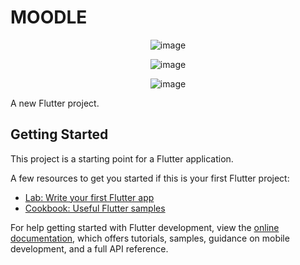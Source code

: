# MOODLE
<div align="center">

![image](https://github.com/424Nkita-Csharsfta4/Moodle_Diplomka/assets/103760832/586383fe-a124-41cb-aefe-fcce9812745b)

![image](https://github.com/424Nkita-Csharsfta4/Moodle_Diplomka/assets/103760832/82b38a1b-b0f2-45d2-a822-763a72a298bc)

![image](https://github.com/424Nkita-Csharsfta4/Moodle_Diplomka/assets/103760832/b05274dc-3c27-440b-bac2-63089590203f)

</div>

A new Flutter project.

## Getting Started

This project is a starting point for a Flutter application.

A few resources to get you started if this is your first Flutter project:

- [Lab: Write your first Flutter app](https://docs.flutter.dev/get-started/codelab)
- [Cookbook: Useful Flutter samples](https://docs.flutter.dev/cookbook)

For help getting started with Flutter development, view the
[online documentation](https://docs.flutter.dev/), which offers tutorials,
samples, guidance on mobile development, and a full API reference.
